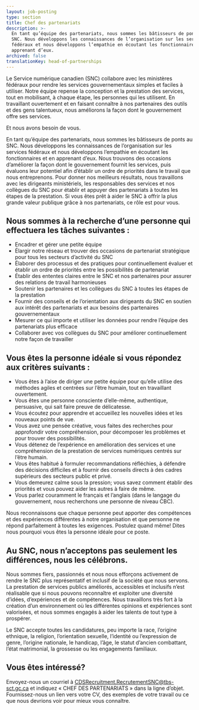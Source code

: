 ```yaml
---
layout: job-posting
type: section
title: Chef des partenariats
description: >-
  En tant qu’équipe des partenariats, nous sommes les bâtisseurs de ponts au
  SNC. Nous développons les connaissances de l’organisation sur les services
  fédéraux et nous développons l’empathie en écoutant les fonctionnaires et en
  apprenant d’eux.
archived: false
translationKey: head-of-partnerships
---
```

Le Service numérique canadien (SNC) collabore avec les ministères fédéraux pour rendre les services gouvernementaux simples et faciles à utiliser. Notre équipe repense la conception et la prestation des services, tout en mobilisant, à chaque étape, les personnes qui les utilisent. En travaillant ouvertement et en faisant connaître à nos partenaires des outils et des gens talentueux, nous améliorons la façon dont le gouvernement offre ses services.

Et nous avons besoin de vous.

En tant qu’équipe des partenariats, nous sommes les bâtisseurs de ponts au SNC. Nous développons les connaissances de l’organisation sur les services fédéraux et nous développons l’empathie en écoutant les fonctionnaires et en apprenant d’eux. Nous trouvons des occasions d’améliorer la façon dont le gouvernement fournit les services, puis évaluons leur potentiel afin d’établir un ordre de priorités dans le travail que nous entreprenons. Pour donner nos meilleurs résultats, nous travaillons avec les dirigeants ministériels, les responsables des services et nos collègues du SNC pour établir et appuyer des partenariats à toutes les étapes de la prestation. Si vous êtes prêt à aider le SNC à offrir la plus grande valeur publique grâce à nos partenariats, ce rôle est pour vous. 

## Nous sommes à la recherche d’une personne qui effectuera les tâches suivantes :

* Encadrer et gérer une petite équipe
* Élargir notre réseau et trouver des occasions de partenariat stratégique pour tous les secteurs d’activité du SNC 
* Élaborer des processus et des pratiques pour continuellement évaluer et établir un ordre de priorités entre les possibilités de partenariat 
* Établir des ententes claires entre le SNC et nos partenaires pour assurer des relations de travail harmonieuses
* Soutenir les partenaires et les collègues du SNC à toutes les étapes de la prestation
* Fournir des conseils et de l’orientation aux dirigeants du SNC en soutien aux intérêt des partenariats et aux besoins des partenaires gouvernementaux
* Mesurer ce qui importe et utiliser les données pour rendre l’équipe des partenariats plus efficace
* Collaborer avec vos collègues du SNC pour améliorer continuellement notre façon de travailler 

## Vous êtes la personne idéale si vous répondez aux critères suivants :

* Vous êtes à l’aise de diriger une petite équipe pour qu’elle utilise des méthodes agiles et centrées sur l’être humain, tout en travaillant ouvertement.
* Vous êtes une personne consciente d’elle-même, authentique, persuasive, qui sait faire preuve de délicatesse.
* Vous écoutez pour apprendre et accueillez les nouvelles idées et les nouveaux points de vue.
* Vous avez une pensée créative, vous faites des recherches pour approfondir votre compréhension, pour décomposer les problèmes et pour trouver des possibilités. 
* Vous détenez de l’expérience en amélioration des services et une compréhension de la prestation de services numériques centrés sur l’être humain.
* Vous êtes habitué à formuler recommandations réfléchies, à défendre des décisions difficiles et à fournir des conseils directs à des cadres supérieurs des secteurs public et privé.
* Vous demeurez calme sous la pression; vous savez comment établir des priorités et vous pouvez aider les autres à faire de même. 
* Vous parlez couramment le français et l’anglais (dans le langage du gouvernement, nous recherchons une personne de niveau CBC).

Nous reconnaissons que chaque personne peut apporter des compétences et des expériences différentes à notre organisation et que personne ne répond parfaitement à toutes les exigences. Postulez quand même! Dites nous pourquoi vous êtes la personne idéale pour ce poste.

## Au SNC, nous n’acceptons pas seulement les différences, nous les célébrons.

Nous sommes fiers, passionnés et nous nous efforçons activement de rendre le SNC plus représentatif et inclusif de la société que nous servons. La prestation de services publics améliorés, accessibles et inclusifs n’est réalisable que si nous pouvons reconnaître et exploiter une diversité d’idées, d’expériences et de compétences. Nous travaillons très fort à la création d’un environnement où les différentes opinions et expériences sont valorisées, et nous sommes engagés à aider les talents de tout type à prospérer.

Le SNC accepte toutes les candidatures, peu importe la race, l’origine ethnique, la religion, l’orientation sexuelle, l’identité ou l’expression de genre, l’origine nationale, le handicap, l’âge, le statut d’ancien combattant, l’état matrimonial, la grossesse ou les engagements familiaux.

## Vous êtes intéressé?

Envoyez-nous un courriel à [CDSRecruitment.RecrutementSNC@tbs-sct.gc.ca](mailto:CDSRecruitment.RecrutementSNC@tbs-sct.gc.ca) et indiquez « CHEF DES PARTENARIATS » dans la ligne d’objet. Fournissez-nous un lien vers votre CV, des exemples de votre travail ou ce que nous devrions voir pour mieux vous connaître.
